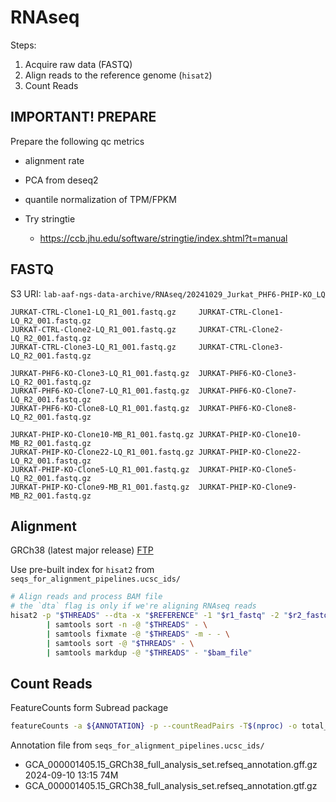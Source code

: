 # RNAseq

Steps:

1. Acquire raw data (FASTQ)
2. Align reads to the reference genome (`hisat2`)
3. Count Reads

## IMPORTANT! PREPARE

Prepare the following qc metrics
- alignment rate
- PCA from deseq2
- quantile normalization of TPM/FPKM

- Try stringtie
  - https://ccb.jhu.edu/software/stringtie/index.shtml?t=manual

## FASTQ

S3 URI: `lab-aaf-ngs-data-archive/RNAseq/20241029_Jurkat_PHF6-PHIP-KO_LQ`

```console
JURKAT-CTRL-Clone1-LQ_R1_001.fastq.gz     JURKAT-CTRL-Clone1-LQ_R2_001.fastq.gz
JURKAT-CTRL-Clone2-LQ_R1_001.fastq.gz     JURKAT-CTRL-Clone2-LQ_R2_001.fastq.gz
JURKAT-CTRL-Clone3-LQ_R1_001.fastq.gz     JURKAT-CTRL-Clone3-LQ_R2_001.fastq.gz

JURKAT-PHF6-KO-Clone3-LQ_R1_001.fastq.gz  JURKAT-PHF6-KO-Clone3-LQ_R2_001.fastq.gz
JURKAT-PHF6-KO-Clone7-LQ_R1_001.fastq.gz  JURKAT-PHF6-KO-Clone7-LQ_R2_001.fastq.gz
JURKAT-PHF6-KO-Clone8-LQ_R1_001.fastq.gz  JURKAT-PHF6-KO-Clone8-LQ_R2_001.fastq.gz

JURKAT-PHIP-KO-Clone10-MB_R1_001.fastq.gz JURKAT-PHIP-KO-Clone10-MB_R2_001.fastq.gz
JURKAT-PHIP-KO-Clone22-LQ_R1_001.fastq.gz JURKAT-PHIP-KO-Clone22-LQ_R2_001.fastq.gz
JURKAT-PHIP-KO-Clone5-LQ_R1_001.fastq.gz  JURKAT-PHIP-KO-Clone5-LQ_R2_001.fastq.gz
JURKAT-PHIP-KO-Clone9-MB_R1_001.fastq.gz  JURKAT-PHIP-KO-Clone9-MB_R2_001.fastq.gz
```

## Alignment

GRCh38 (latest major release)
[FTP](https://ftp.ncbi.nlm.nih.gov/genomes/all/GCA/000/001/405/GCA_000001405.15_GRCh38/seqs_for_alignment_pipelines.ucsc_ids/)

Use pre-built index for `hisat2` from `seqs_for_alignment_pipelines.ucsc_ids/`

```sh
# Align reads and process BAM file
# the `dta` flag is only if we're aligning RNAseq reads
hisat2 -p "$THREADS" --dta -x "$REFERENCE" -1 "$r1_fastq" -2 "$r2_fastq" \
        | samtools sort -n -@ "$THREADS" - \
        | samtools fixmate -@ "$THREADS" -m - - \
        | samtools sort -@ "$THREADS" - \
        | samtools markdup -@ "$THREADS" - "$bam_file"
```


## Count Reads

FeatureCounts form Subread package

```sh
featureCounts -a ${ANNOTATION} -p --countReadPairs -T$(nproc) -o total_counts.txt ./*.bam
```

Annotation file from `seqs_for_alignment_pipelines.ucsc_ids/`
- GCA_000001405.15_GRCh38_full_analysis_set.refseq_annotation.gff.gz              2024-09-10 13:15   74M  
- GCA_000001405.15_GRCh38_full_analysis_set.refseq_annotation.gtf.gz
